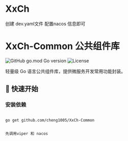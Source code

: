 # XxCh

创建 dev.yaml文件  配置nacos 信息即可

# XxCh-Common 公共组件库

![GitHub go.mod Go version](https://img.shields.io/github/go-mod/go-version/cheng1005/XxCh-Common)
![License](https://img.shields.io/badge/license-MIT-blue)

轻量级 Go 语言公共组件库，提供微服务开发常用功能封装。

## 🚀 快速开始

### 安装依赖
```bash

go get github.com/cheng1005/XxCh-Common


先调用viper 和 nacos